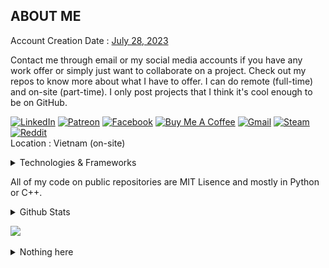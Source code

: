 ## ABOUT ME
Account Creation Date : [July 28, 2023](https://github.com/KlausJackson?tab=overview&from=2023-07-01&to=2023-07-31) <br>

Contact me through email or my social media accounts if you have any work offer or simply just want to collaborate on a project. Check out my repos to know more about what I have to offer. I can do remote (full-time) and on-site (part-time). I only post projects that I think it's cool enough to be on GitHub. <br>

[![LinkedIn](https://img.shields.io/badge/LinkedIn-0077B5?style=for-the-badge&logo=linkedin&logoColor=white)](https://www.linkedin.com/in/KlausJackson/) 
[![Patreon](https://img.shields.io/badge/Patreon-AC7AC2?style=for-the-badge&logo=patreon&logoColor=white)](https://patreon.com/KlausJackson)
[![Facebook](https://img.shields.io/badge/Facebook-0000FF?style=for-the-badge&logo=facebook&logoColor=white)](https://facebook.com/KlausJacksonV)
[![Buy Me A Coffee](https://img.shields.io/badge/BuyMeCoffee-FFFF00?style=for-the-badge&logo=buymeacoffee&logoColor=black)](https://buymeacoffee.com/klausjackson)
[![Gmail](https://img.shields.io/badge/Gmail-D14836?style=for-the-badge&logo=gmail&logoColor=white)](mailto:KlausJackson2@gmail.com)
[![Steam](https://img.shields.io/badge/Steam-000050?style=for-the-badge&logo=steam&logoColor=white)](https://steamcommunity.com/id/KlausJackson/)
[![Reddit](https://img.shields.io/badge/Reddit-FF0000?style=for-the-badge&logo=reddit&logoColor=white)](https://www.reddit.com/user/KlausJackson/)
<br>
Location : Vietnam (on-site)  <br>

<details>
  <summary>Technologies & Frameworks</summary>
  <p align="left">
    I'm currently learning about various technologies and frameworks, and I'm excited to broaden my knowledge in the following ones. 
    <h4>Data Science & AI</h4>
    <img src="https://scipy.in/static/website/bootstrap-css/assets/images/backgrounds/SciPy_logo.png" alt="scipy" width="40"/> 
    <img src="https://github.com/devicons/devicon/blob/master/icons/keras/keras-original.svg" alt="keras" width="35"/>
    <img src="https://www.vectorlogo.zone/logos/opencv/opencv-icon.svg" alt="opencv" width="40"/> 
    <img src="https://www.vectorlogo.zone/logos/pytorch/pytorch-icon.svg" alt="pytorch" width="40"/>
    <img src="https://upload.wikimedia.org/wikipedia/commons/0/05/Scikit_learn_logo_small.svg" alt="scikit_learn" width="50" height="40"/>      
    <h4>Game Development</h4>
    <img src="https://img.icons8.com/nolan/140/unity-hub.png" alt="unity" width="50"/>
    <img src="https://img.icons8.com/nolan/140/unreal-engine.png" alt="unreal_engine" width="50"/> 
    <img src="https://upload.wikimedia.org/wikipedia/commons/6/6a/Godot_icon.svg" alt="godot" width="45"/> 
    <img src="https://www.pikpng.com/pngl/b/73-738895_sfml-logo-sfml-icon-clipart.png" alt="sfml" width="45"/> 
    <img src="https://www.vulkan.org/user/themes/vulkan/images/logo/vulkan-logo.svg" alt="vulkan" width="60" height="40"/> 
    <img src="https://creazilla-store.fra1.digitaloceanspaces.com/icons/5628528/kcmopengl-icon-md.png" alt="opengl" width="50"/>     
    <h4>Others that I'm also interested in</h4>
    <img src="https://raw.githubusercontent.com/devicons/devicon/master/icons/dotnetcore/dotnetcore-original.svg" alt=".net" width="40"/> 
    <img src="https://cdn.worldvectorlogo.com/logos/arduino-1.svg" alt="arduino" width="40"/>  
    <img src="https://upload.wikimedia.org/wikipedia/commons/0/0b/Qt_logo_2016.svg" alt="qt" width="40" height="40"/>  
    <img src="https://raw.githubusercontent.com/devicons/devicon/master/icons/nginx/nginx-original.svg" alt="nginx" width="40" height="40"/> 
    <br> and reverse engineering also.
  </p>
</details>

All of my code on public repositories are MIT Lisence and mostly in Python or C++. <br>

<details>
  <summary>Github Stats</summary>
  
  [![Klaus Jackson's GitHub stats](https://github-readme-stats.vercel.app/api?username=KlausJackson&show_icons=true&hide=prs,contribs&theme=transparent&text_color=797ef6&rank_icon=percentile&show=discussions_started,discussions_answered)](https://github.com/anuraghazra/github-readme-stats)
  ![Top Langs](https://github-readme-stats.vercel.app/api/top-langs/?username=KlausJackson&layout=compact&show_icons=true&theme=transparent&text_color=797ef6)
  [![Readme Card](https://github-readme-stats.vercel.app/api/pin/?username=KlausJackson&show_icons=true&theme=transparent&text_color=797ef6&repo=Student-Management-System)](https://github.com/KlausJackson/Student-Management-System)
  [![Readme Card](https://github-readme-stats.vercel.app/api/pin/?username=KlausJackson&show_icons=true&theme=transparent&text_color=797ef6&repo=DataStructures_Algorithms)](https://github.com/KlausJackson/DataStructures_Algorithms)
  [![Readme Card](https://github-readme-stats.vercel.app/api/pin/?username=KlausJackson&show_icons=true&theme=transparent&text_color=797ef6&repo=Chat-Room)](https://github.com/KlausJackson/Chat-Room)
</details>

![](https://img.shields.io/github/followers/KlausJackson)

<details>
  <summary>Nothing here</summary>
  
  ![](jnrhd.jpeg)
</details>

